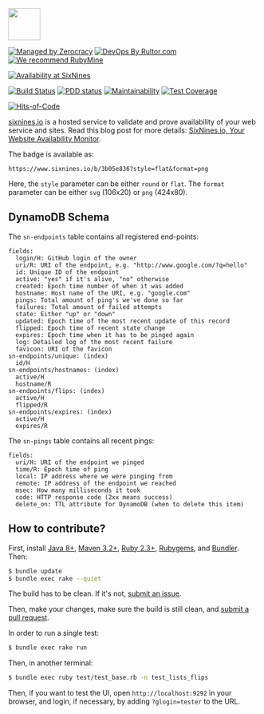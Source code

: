 <img src="https://www.sixnines.io/images/logo.png" width="64px" height="64px"/>

[![Managed by Zerocracy](https://www.0crat.com/badge/C6MATTB7E.svg)](https://www.0crat.com/p/C6MATTB7E)
[![DevOps By Rultor.com](http://www.rultor.com/b/yegor256/sixnines)](http://www.rultor.com/p/yegor256/sixnines)
[![We recommend RubyMine](https://www.elegantobjects.org/rubymine.svg)](https://www.jetbrains.com/ruby/)

[![Availability at SixNines](https://www.sixnines.io/b/3b05e836)](https://www.sixnines.io/h/3b05e836)

[![Build Status](https://travis-ci.org/yegor256/sixnines.svg)](https://travis-ci.org/yegor256/sixnines)
[![PDD status](http://www.0pdd.com/svg?name=yegor256/sixnines)](http://www.0pdd.com/p?name=yegor256/sixnines)
[![Maintainability](https://api.codeclimate.com/v1/badges/c3b56d829753998ee405/maintainability)](https://codeclimate.com/github/yegor256/sixnines/maintainability)
[![Test Coverage](https://img.shields.io/codecov/c/github/yegor256/sixnines.svg)](https://codecov.io/github/yegor256/sixnines?branch=master)

[![Hits-of-Code](https://hitsofcode.com/github/yegor256/sixnines)](https://hitsofcode.com/view/github/yegor256/sixnines)

[sixnines.io](https://www.sixnines.io) is a hosted service to validate
and prove availability of your web service and sites. Read this blog
post for more details:
[SixNines.io, Your Website Availability Monitor](http://www.yegor256.com/2017/04/25/sixnines.html).

The badge is available as:

```
https://www.sixnines.io/b/3b05e836?style=flat&format=png
```

Here, the `style` parameter can be either `round` or `flat`.
The `format` parameter can be either `svg` (106x20) or `png` (424x80).

## DynamoDB Schema

The `sn-endpoints` table contains all registered end-points:

```
fields:
  login/H: GitHub login of the owner
  uri/R: URI of the endpoint, e.g. "http://www.google.com/?q=hello"
  id: Unique ID of the endpoint
  active: "yes" if it's alive, "no" otherwise
  created: Epoch time number of when it was added
  hostname: Host name of the URI, e.g. "google.com"
  pings: Total amount of ping's we've done so far
  failures: Total amount of failed attempts
  state: Either "up" or "down"
  updated: Epoch time of the most recent update of this record
  flipped: Epoch time of recent state change
  expires: Epoch time when it has to be pinged again
  log: Detailed log of the most recent failure
  favicon: URI of the favicon
sn-endpoints/unique: (index)
  id/H
sn-endpoints/hostnames: (index)
  active/H
  hostname/R
sn-endpoints/flips: (index)
  active/H
  flipped/R
sn-endpoints/expires: (index)
  active/H
  expires/R
```

The `sn-pings` table contains all recent pings:

```
fields:
  uri/H: URI of the endpoint we pinged
  time/R: Epoch time of ping
  local: IP address where we were pinging from
  remote: IP address of the endpoint we reached
  msec: How many milliseconds it took
  code: HTTP response code (2xx means success)
  delete_on: TTL attribute for DynamoDB (when to delete this item)
```

## How to contribute?

First, install
[Java 8+](https://java.com/en/download/),
[Maven 3.2+](https://maven.apache.org/),
[Ruby 2.3+](https://www.ruby-lang.org/en/documentation/installation/),
[Rubygems](https://rubygems.org/pages/download),
and
[Bundler](https://bundler.io/).
Then:

```bash
$ bundle update
$ bundle exec rake --quiet
```

The build has to be clean. If it's not, [submit an issue](https://github.com/zold-io/out/issues).

Then, make your changes, make sure the build is still clean,
and [submit a pull request](https://www.yegor256.com/2014/04/15/github-guidelines.html).

In order to run a single test:

```bash
$ bundle exec rake run
```

Then, in another terminal:

```bash
$ bundle exec ruby test/test_base.rb -n test_lists_flips
```

Then, if you want to test the UI, open `http://localhost:9292` in your browser,
and login, if necessary, by adding `?glogin=tester` to the URL.
